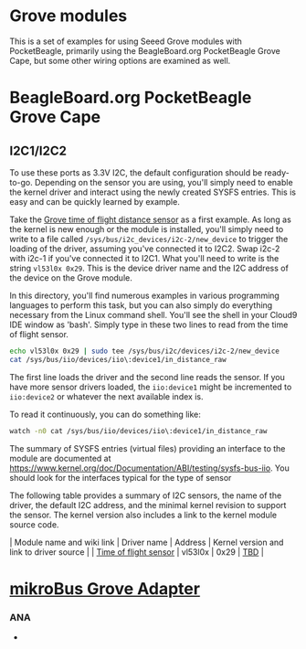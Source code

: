 # Grove modules

This is a set of examples for using Seeed Grove modules with PocketBeagle, primarily using
the BeagleBoard.org PocketBeagle Grove Cape, but some other wiring options are examined as
well.

# BeagleBoard.org PocketBeagle Grove Cape

## I2C1/I2C2

To use these ports as 3.3V I2C, the default configuration should be ready-to-go. Depending
on the sensor you are using, you'll simply need to enable the kernel driver and interact
using the newly created SYSFS entries. This is easy and can be quickly learned by example.

Take the [Grove time of flight distance sensor](http://wiki.seeedstudio.com/Grove-Time_of_Flight_Distance_Sensor-VL53L0X/)
as a first example. As long as the kernel is new enough or the module is installed, you'll
simply need to write to a file called ```/sys/bus/i2c_devices/i2c-2/new_device``` to
trigger the loading of the driver, assuming you've connected it to I2C2. Swap i2c-2 with
i2c-1 if you've connected it to I2C1. What you'll need to write is the string ```vl53l0x 0x29```.
This is the device driver name and the I2C address of the device on the Grove module.

In this directory, you'll find numerous examples in various programming languages to
perform this task, but you can also simply do everything necessary from the Linux
command shell. You'll see the shell in your Cloud9 IDE window as 'bash'. Simply type
in these two lines to read from the time of flight sensor.

```sh
echo vl53l0x 0x29 | sudo tee /sys/bus/i2c/devices/i2c-2/new_device
cat /sys/bus/iio/devices/iio\:device1/in_distance_raw
```

The first line loads the driver and the second line reads the sensor. If you have more
sensor drivers loaded, the ```iio:device1``` might be incremented to ```iio:device2```
or whatever the next available index is.

To read it continuously, you can do something like:

```sh
watch -n0 cat /sys/bus/iio/devices/iio\:device1/in_distance_raw
```

The summary of SYSFS entries (virtual files) providing an interface to the module are
documented at https://www.kernel.org/doc/Documentation/ABI/testing/sysfs-bus-iio.  You
should look for the interfaces typical for the type of sensor 

The following table provides a summary of I2C sensors, the name of the driver, the
default I2C address, and the minimal kernel revision to support the sensor. The kernel
version also includes a link to the kernel module source code.

| Module name and wiki link | Driver name | Address | Kernel version and link to driver source |
| [Time of flight sensor](http://wiki.seeedstudio.com/Grove-Time_of_Flight_Distance_Sensor-VL53L0X/) | vl53l0x | 0x29 | [TBD](https://github.com/beagleboard/cloud9-examples/tree/master/PocketBeagle/Grove/VL53L0X) |

# [mikroBus Grove Adapter](https://www.tindie.com/products/pmunts/mikrobus-grove-adapter-3/)

### ANA
* 
